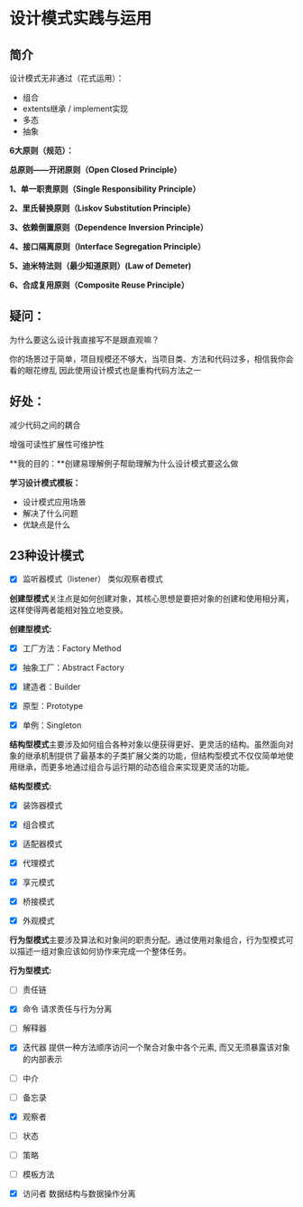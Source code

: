 # 设计模式实践与运用

## 简介

设计模式无非通过（花式运用）：

- 组合
- extents继承 / implement实现
- 多态
- 抽象



**6大原则（规范）：**

**总原则——开闭原则（Open Closed Principle）**

**1、单一职责原则（Single Responsibility Principle）**

**2、里氏替换原则（Liskov Substitution Principle）**

**3、依赖倒置原则（Dependence Inversion Principle）**

**4、接口隔离原则（Interface Segregation Principle）**

**5、迪米特法则（最少知道原则）(Law of Demeter)**

**6、合成复用原则（Composite Reuse Principle）**



## **疑问：**

为什么要这么设计我直接写不是跟直观嘛？

你的场景过于简单，项目规模还不够大，当项目类、方法和代码过多，相信我你会看的眼花缭乱
因此使用设计模式也是重构代码方法之一



## **好处：**

减少代码之间的耦合

增强可读性扩展性可维护性



**我的目的：**创建易理解例子帮助理解为什么设计模式要这么做 

**学习设计模式模板：**

- 设计模式应用场景
- 解决了什么问题 
- 优缺点是什么





## **23种设计模式**

- [x] 监听器模式（listener）	类似观察者模式



**创建型模式**关注点是如何创建对象，其核心思想是要把对象的创建和使用相分离，这样使得两者能相对独立地变换。

**创建型模式:**

- [x] 工厂方法：Factory Method
- [x] 抽象工厂：Abstract Factory
- [x] 建造者：Builder
- [x] 原型：Prototype
- [x] 单例：Singleton



**结构型模式**主要涉及如何组合各种对象以便获得更好、更灵活的结构。虽然面向对象的继承机制提供了最基本的子类扩展父类的功能，但结构型模式不仅仅简单地使用继承，而更多地通过组合与运行期的动态组合来实现更灵活的功能。

**结构型模式:**

- [x] 装饰器模式
- [x] 组合模式
- [x] 适配器模式
- [x] 代理模式
- [x] 享元模式
- [x] 桥接模式
- [x] 外观模式



**行为型模式**主要涉及算法和对象间的职责分配。通过使用对象组合，行为型模式可以描述一组对象应该如何协作来完成一个整体任务。

**行为型模式:**

- [ ] 责任链
- [x] 命令 请求责任与行为分离
- [ ] 解释器
- [x] 迭代器 提供一种方法顺序访问一个聚合对象中各个元素, 而又无须暴露该对象的内部表示
- [ ] 中介
- [ ] 备忘录
- [x] 观察者
- [ ] 状态
- [ ] 策略
- [ ] 模板方法
- [x] 访问者 数据结构与数据操作分离

